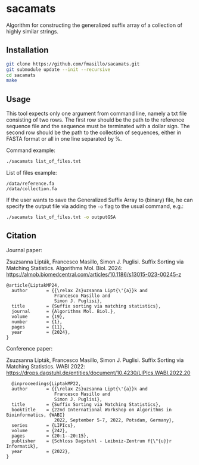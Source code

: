 # sacamats
Algorithm for constructing the generalized suffix array of a collection of highly similar strings.

## Installation

```sh
git clone https://github.com/fmasillo/sacamats.git
git submodule update --init --recursive
cd sacamats
make
```

## Usage

This tool expects only one argument from command line, namely a txt file consisting of two rows. The first row should be the path to the reference sequence file and the sequence must be terminated with a dollar sign. The second row should be the path to the collection of sequences, either in FASTA format or all in one line separated by %.

Command example:
```sh
./sacamats list_of_files.txt
```

List of files example:
```
/data/reference.fa
/data/collection.fa
```
If the user wants to save the Generalized Suffix Array to (binary) file, he can specify the output file via adding the ```-o``` flag to the usual command, e.g.:

```sh
./sacamats list_of_files.txt -o outputGSA
```

## Citation

Journal paper:

Zsuzsanna Lipták, Francesco Masillo, Simon J. Puglisi. Suffix Sorting via Matching Statistics. Algorithms Mol. Biol. 2024: https://almob.biomedcentral.com/articles/10.1186/s13015-023-00245-z

```
@article{LiptakMP24,
  author       = {{\relax Zs}uzsanna Lipt{\'{a}}k and
                  Francesco Masillo and
                  Simon J. Puglisi},
  title        = {Suffix sorting via matching statistics},
  journal      = {Algorithms Mol. Biol.},
  volume       = {19},
  number       = {1},
  pages        = {11},
  year         = {2024},
}
```

Conference paper:

Zsuzsanna Lipták, Francesco Masillo, Simon J. Puglisi. Suffix Sorting via Matching Statistics. WABI 2022: https://drops.dagstuhl.de/entities/document/10.4230/LIPIcs.WABI.2022.20

```
  @inproceedings{LiptakMP22,
  author       = {{\relax Zs}uzsanna Lipt{\'{a}}k and
                  Francesco Masillo and
                  Simon J. Puglisi},
  title        = {Suffix Sorting via Matching Statistics},
  booktitle    = {22nd International Workshop on Algorithms in Bioinformatics, {WABI}
                  2022, September 5-7, 2022, Potsdam, Germany},
  series       = {LIPIcs},
  volume       = {242},
  pages        = {20:1--20:15},
  publisher    = {Schloss Dagstuhl - Leibniz-Zentrum f{\"{u}}r Informatik},
  year         = {2022},
}
```


